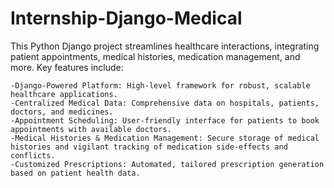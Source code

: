 # Internship-Django-Medical
This Python Django project streamlines healthcare interactions, integrating patient appointments, medical histories, medication management, and more. Key features include:

    -Django-Powered Platform: High-level framework for robust, scalable healthcare applications.
    -Centralized Medical Data: Comprehensive data on hospitals, patients, doctors, and medicines.
    -Appointment Scheduling: User-friendly interface for patients to book appointments with available doctors.
    -Medical Histories & Medication Management: Secure storage of medical histories and vigilant tracking of medication side-effects and conflicts.
    -Customized Prescriptions: Automated, tailored prescription generation based on patient health data.
